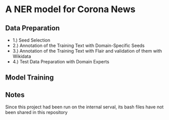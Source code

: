 # A NER model for Corona News

## Data Preparation
* 1.) Seed Selection
* 2.) Annotation of the Training Text with Domain-Specific Seeds
* 3.) Annotation of the Training Text with Flair and validation of them with Wikidata
* 4.) Test Data Preparation with Domain Experts
## Model Training

## Notes
Since this project had been run on the internal serval, its bash files have not been shared in this repository
